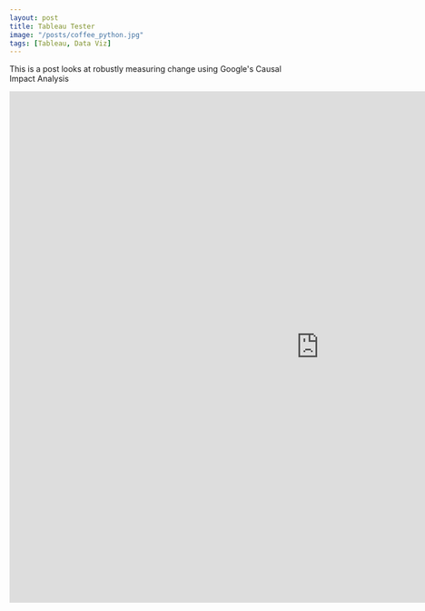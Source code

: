 ```yaml
---
layout: post
title: Tableau Tester
image: "/posts/coffee_python.jpg"
tags: [Tableau, Data Viz]
---
```


This is a post looks at robustly measuring change using Google's Causal Impact Analysis

<iframe seamless frameborder="0" src="https://public.tableau.com/views/DSIEarthquakeDashboard/DSIEarthquakeTracker?:embed=yes&:display_count=yes&:showVizHome=no" width = '1090' height = '900'></iframe>
